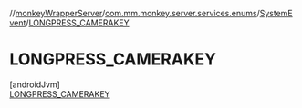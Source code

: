 //[monkeyWrapperServer](../../../../index.md)/[com.mm.monkey.server.services.enums](../../index.md)/[SystemEvent](../index.md)/[LONGPRESS_CAMERAKEY](index.md)

# LONGPRESS_CAMERAKEY

[androidJvm]\
[LONGPRESS_CAMERAKEY](index.md)